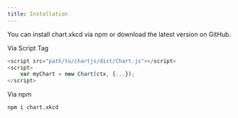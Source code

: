 ```yaml
---
title: Installation
---
```


You can install chart.xkcd via npm or download the latest version on GitHub.

Via Script Tag

```js
<script src="path/to/chartjs/dist/Chart.js"></script>
<script>
    var myChart = new Chart(ctx, {...});
</script>
```

Via npm

```bash
npm i chart.xkcd
```
